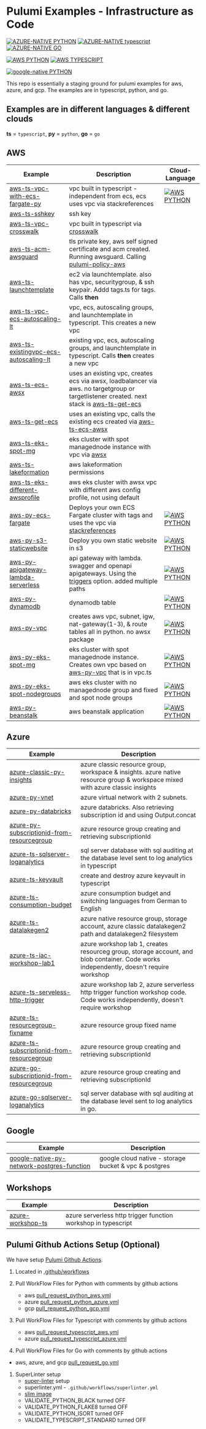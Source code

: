 # Pulumi Examples - Infrastructure as Code
[![AZURE-NATIVE PYTHON](https://img.shields.io/badge/AZURE--NATIVE-PYTHON-green)](https://www.pulumi.com/docs/reference/pkg/azure-native/)      [![AZURE-NATIVE typescript](https://img.shields.io/badge/AZURE--NATIVE-TYPESCRIPT-blue)](https://www.pulumi.com/docs/reference/pkg/azure-native/)    [![AZURE-NATIVE GO](https://img.shields.io/badge/AZURE--NATIVE-GO-red)](https://www.pulumi.com/docs/reference/pkg/azure-native/) 

[![AWS PYTHON](https://img.shields.io/badge/AWS-PYTHON-green)](https://www.pulumi.com/docs/reference/pkg/aws/)             [![AWS TYPESCRIPT](https://img.shields.io/badge/AWS-TYPESCRIPT-blue)](https://www.pulumi.com/docs/reference/pkg/aws/)  

[![google-native PYTHON](https://img.shields.io/badge/GOOGLE--NATIVE-PYTHON-green)](https://www.pulumi.com/docs/reference/pkg/google-native/)

This repo is essentially a staging ground for pulumi examples for aws, azure, and gcp. The examples are in typescript, python, and go.

## Examples are in different languages & different clouds

**ts** = `typescript`,  **py** = `python`,  **go** = `go`

## AWS
Example   | Description | Cloud-Language | 
--------- | ----------- | -------------- |
[aws-ts-vpc-with-ecs-fargate-py](aws-ts-vpc-with-ecs-fargate-py)| vpc built in typescript - independent from ecs, ecs uses vpc via stackreferences | [![AWS PYTHON](https://img.shields.io/badge/AWS-PYTHON-green)](https://www.pulumi.com/docs/reference/pkg/aws/) |
[aws-ts-sshkey](aws-ts-sshkey)| ssh key
[aws-ts-vpc-crosswalk](aws-ts-vpc-crosswalk)| vpc built in typescript via [crosswalk](https://www.pulumi.com/docs/guides/crosswalk/aws/vpc/)
[aws-ts-acm-awsguard](aws-ts-acm-awsguard) | tls private key, aws self signed certificate and acm created. Running awsguard. Calling [pulumi-policy-aws](https://github.com/pulumi/pulumi-policy-aws)
[aws-ts-launchtemplate](aws-ts-launchtemplate) | ec2 via launchtemplate.  also has vpc, securitygroup, & ssh keypair. Addd tags.ts for tags. Calls **then**
[aws-ts-vpc-ecs-autoscaling-lt](aws-ts-vpc-ecs-autoscaling-lt)| vpc, ecs, autoscaling groups, and launchtemplate in typescript. This creates a new vpc
[aws-ts-existingvpc-ecs-autoscaling-lt](aws-ts-existingvpc-ecs-autoscaling-lt)| existing vpc, ecs, autoscaling groups, and launchtemplate in typescript. Calls **then** creates a new vpc
[aws-ts-ecs-awsx](aws-ts-ecs-awsx) | uses an existing vpc, creates ecs via awsx, loadbalancer via aws.  no targetgroup or targetlistener created.  next stack is [aws-ts-get-ecs](aws-ts-get-ecs)
[aws-ts-get-ecs](aws-ts-get-ecs)| uses an existing vpc, calls the existing ecs created via [aws-ts-ecs-awsx](aws-ts-ecs-awsx)
[aws-ts-eks-spot-mg](aws-ts-eks-spot-mg) | eks cluster with spot managednode instance with vpc via [awsx](https://www.pulumi.com/docs/reference/pkg/nodejs/pulumi/awsx/ec2/#custom-vpcs)
[aws-ts-lakeformation](aws-ts-lakeformation) | aws lakeformation permissions
[aws-ts-eks-different-awsprofile](aws-ts-eks-different-awsprofile) | aws eks cluster with awsx vpc with different aws config profile, not using default
[aws-py-ecs-fargate](aws-py-ecs-fargate)| Deploys your own ECS Fargate cluster with tags and uses the vpc via [stackreferences](https://www.pulumi.com/docs/intro/concepts/stack/#stackreferences) | [![AWS PYTHON](https://img.shields.io/badge/AWS-PYTHON-green)](https://www.pulumi.com/docs/reference/pkg/aws/) |
[aws-py-s3-staticwebsite](aws-py-s3-staticwebsite) | Deploy you own static website in s3 | [![AWS PYTHON](https://img.shields.io/badge/AWS-PYTHON-green)](https://www.pulumi.com/docs/reference/pkg/aws/) |
[aws-py-apigateway-lambda-serverless](aws-py-apigateway-lambda-serverless)| api gateway with lambda. swagger and openapi apigateways.  Using the [triggers](https://www.pulumi.com/docs/reference/pkg/aws/apigateway/deployment/#triggers_python) option. added multiple paths | [![AWS PYTHON](https://img.shields.io/badge/AWS-PYTHON-green)](https://www.pulumi.com/docs/reference/pkg/aws/) |
[aws-py-dynamodb](aws-py-dynamodb)| dynamodb table | [![AWS PYTHON](https://img.shields.io/badge/AWS-PYTHON-green)](https://www.pulumi.com/docs/reference/pkg/aws/) |
[aws-py-vpc](aws-py-vpc) | creates aws vpc, subnet, igw, nat-gateway(1-3), & route tables all in python. no awsx package | [![AWS PYTHON](https://img.shields.io/badge/AWS-PYTHON-green)](https://www.pulumi.com/docs/reference/pkg/aws/) |
[aws-py-eks-spot-mg](aws-py-eks-spot-mg) | eks cluster with spot managednode instance.  Creates own vpc based on [aws-py-vpc](aws-py-vpc) that is in vpc.ts | [![AWS PYTHON](https://img.shields.io/badge/AWS-PYTHON-green)](https://www.pulumi.com/docs/reference/pkg/aws/) |
[aws-py-eks-spot-nodegroups](aws-py-eks-spot-nodegroups)| aws eks cluster with no managednode group and fixed and spot node groups | [![AWS PYTHON](https://img.shields.io/badge/AWS-PYTHON-green)](https://www.pulumi.com/docs/reference/pkg/aws/) |
[aws-py-beanstalk](aws-py-beanstalk )| aws beanstalk application | [![AWS PYTHON](https://img.shields.io/badge/AWS-PYTHON-green)](https://www.pulumi.com/docs/reference/pkg/aws/) |


## Azure
Example   | Description |
--------- | ----------- |
[azure-classic-py-insights](azure-classic-py-insights) | azure classic resource group, workspace & insights.  azure native resource group & workspace mixed with azure classic insights
[azure-py-vnet](azure-py-vnet)| azure virtual network with 2 subnets.
[azure-py-databricks](azure-py-databricks)| azure databricks.  Also retrieving subscription id and using Output.concat
[azure-py-subscriptionid-from-resourcegroup](azure-py-subscriptionid-from-resourcegroup) | azure resource group creating and retrieving subscriptionId
[azure-ts-sqlserver-loganalytics](azure-ts-sqlserver-loganalytics/) | sql server database with sql auditing at the database level sent to log analytics in typescript
[azure-ts-keyvault](azure-ts-keyvault) | create and destroy azure keyvault in typescript
[azure-ts-consumption-budget](azure-ts-consumption-budget) | azure consumption budget and switching languages from German to English
[azure-ts-datalakegen2](azure-ts-datalakegen2) | azure native resource group, storage account, azure classic datalakegen2 path and datalakegen2 filesystem
[azure-ts-iac-workshop-lab1](azure-ts-iac-workshop-lab1) | azure workshop lab 1, creates resourceg group, storage account, and blob container. Code works independently, doesn't require workshop
[azure-ts-serveless-http-trigger](azure-ts-serveless-http-trigger)| azure workshop lab 2, azure serverless http trigger function workshop code. Code works independently, doesn't require workshop
[azure-ts-resourcegroup-fixname](azure-ts-resourcegroup-fixname) | azure resource group fixed name
[azure-ts-subscriptionid-from-resourcegroup](azure-ts-subscriptionid-from-resourcegroup) | azure resource group creating and retrieving subscriptionId
[azure-go-subscriptionid-from-resourcegroup](azure-go-subscriptionid-from-resourcegroup) | azure resource group creating and retrieving subscriptionId
[azure-go-sqlserver-loganalytics](azure-go-sqlserver-loganalytics/) | sql server database with sql auditing at the database level sent to log analytics in go.

## Google
Example   | Description |
--------- | ----------- |
[google-native-py-network-postgres-function](google-native-py-network-postgres-function) | google cloud native - storage bucket & vpc & postgres

## Workshops
Example   | Description |
--------- | ----------- |
[azure-workshop-ts](azure-workshop-ts)| azure serverless http trigger function workshop in typescript

## Pulumi Github Actions Setup (Optional)
We have setup [Pulumi Github Actions](https://www.pulumi.com/docs/guides/continuous-delivery/github-actions/#pulumi-github-actions).

 1. Located in [.github/workflows](.github/workflows)

 1. Pull WorkFlow Files for Python with comments by github actions
    - aws [pull_request_python_aws.yml](.github/workflows/pull_request_python_aws.yml)
    - azure [pull_request_python_azure.yml](.github/workflows/pull_request_python_azure.yml)
    - gcp [pull_request_python_gcp.yml](.github/workflows/pull_request_python_gcp.yml)

 1. Pull WorkFlow Files for Typescript with comments by github actions
    - aws [pull_request_typescript_aws.yml](.github/workflows/pull_request_typescript_aws.yml)
    - azure [pull_request_typescript_azure.yml](.github/workflows/pull_request_typescript_azure.yml)

 1. Pull WorkFlow Files for Go with comments by github actions
   - aws, azure, and gcp [pull_request_go.yml](.github/workflows/pull_request_go.yml)

 1. SuperLinter setup
    - [super-linter](https://github.com/github/super-linter) setup
    - superlinter.yml - `.github/workflows/superlinter.yml`
    - [slim image](https://github.com/github/super-linter#slim-image)
    - VALIDATE_PYTHON_BLACK turned OFF
    - VALIDATE_PYTHON_FLAKE8 turned OFF
    - VALIDATE_PYTHON_ISORT turned OFF
    - VALIDATE_TYPESCRIPT_STANDARD turned OFF